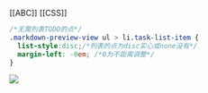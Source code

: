 [[ABC]] [[CSS]]
```css
/*无需列表TODO的点*/
.markdown-preview-view ul > li.task-list-item {
  list-style:disc;/*列表的点为disc实心或none没有*/
  margin-left: -0em; /*0为不距离调整*/
}
```
![](https://gitee.com/cyddgi/picture-store/raw/master/img/20200926213035.png)
